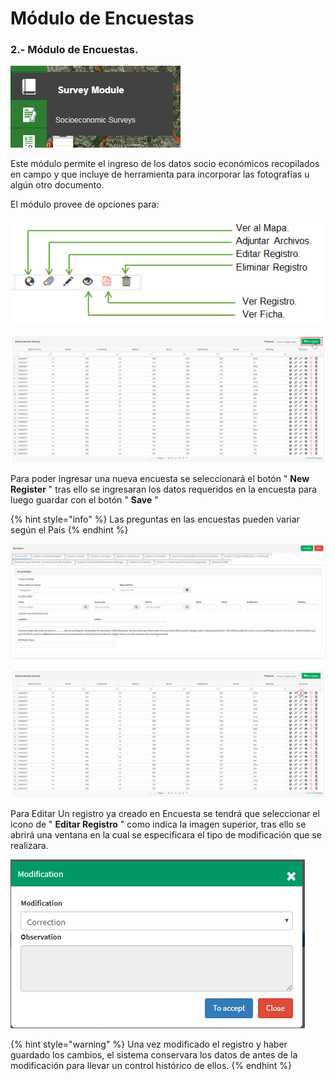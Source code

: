 # Módulo de Encuestas

### **2.- Módulo de Encuestas.**

![](../.gitbook/assets/image%20%28108%29.png)

Este módulo permite el ingreso de los datos socio económicos recopilados en campo  y que incluye de herramienta para incorporar las fotografías  u algún otro documento.

El módulo provee de opciones para:

![](../.gitbook/assets/image%20%28145%29.png)

![Bot&#xF3;n New Register en el M&#xF3;dulo de Encuesta](../.gitbook/assets/image%20%28188%29.png)

Para poder ingresar una nueva encuesta se seleccionará el botón " **New Register** " tras ello se ingresaran los datos requeridos en la encuesta para luego guardar con el botón " **Save** "

{% hint style="info" %}
Las preguntas en las encuestas pueden variar según el País
{% endhint %}

![Esquema del Nuevo Registro en Encuesta.](../.gitbook/assets/image%20%28248%29.png)

![Bot&#xF3;n de Edici&#xF3;n en el M&#xF3;dulo de Encuesta](../.gitbook/assets/image%20%2884%29.png)

Para Editar Un registro ya creado en Encuesta se tendrá que seleccionar el icono  de " **Editar Registro** " como indica la imagen superior, tras ello se abrirá una ventana en la cual se especificara el tipo de modificación que se realizara.



![Modificaci&#xF3;n de una encuesta](../.gitbook/assets/image%20%285%29.png)

{% hint style="warning" %}
Una vez modificado el registro y haber guardado los cambios, el sistema conservara los datos de antes de la modificación para llevar un control histórico de ellos.
{% endhint %}

